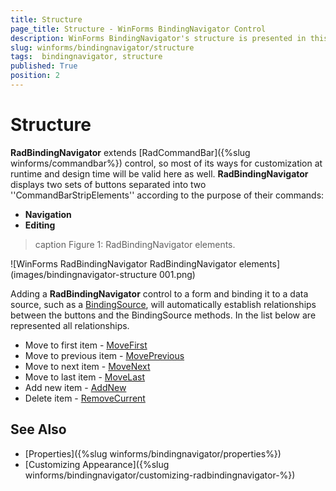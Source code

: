 ```yaml
---
title: Structure
page_title: Structure - WinForms BindingNavigator Control
description: WinForms BindingNavigator's structure is presented in this article. 
slug: winforms/bindingnavigator/structure
tags:  bindingnavigator, structure
published: True 
position: 2
---
```


# Structure

__RadBindingNavigator__ extends [RadCommandBar]({%slug winforms/commandbar%}) control, so most of its ways for customization at runtime and design time will be valid here as well. __RadBindingNavigator__ displays two sets of buttons separated into two ''CommandBarStripElements'' according to the purpose of their commands:
* __Navigation__
* __Editing__

>caption Figure 1: RadBindingNavigator elements.

![WinForms RadBindingNavigator RadBindingNavigator elements](images/bindingnavigator-structure 001.png)

   
Adding a __RadBindingNavigator__ control to a form and binding it to a data source, such as a [BindingSource](http://msdn.microsoft.com/en-us/library/system.windows.forms.bindingsource%28v=vs.110%29.aspx), will automatically establish relationships between the buttons and the BindingSource methods. In the list below are represented all relationships.
        
* Move to first item - [MoveFirst](https://msdn.microsoft.com/en-us/library/ms158169(v=vs.110).aspx) 
* Move to previous item - [MovePrevious](https://msdn.microsoft.com/en-us/library/ms158172(v=vs.110).aspx)
* Move to next item - [MoveNext](https://msdn.microsoft.com/en-us/library/ms158171(v=vs.110).aspx)
* Move to last item - [MoveLast](https://msdn.microsoft.com/en-us/library/ms158170(v=vs.110).aspx)
* Add new item - [AddNew](https://msdn.microsoft.com/en-us/library/ms158154(v=vs.110).aspx)
* Delete item - [RemoveCurrent](https://msdn.microsoft.com/en-us/library/ms158184(v=vs.110).aspx)


## See Also

 * [Properties]({%slug winforms/bindingnavigator/properties%})
 * [Customizing Appearance]({%slug winforms/bindingnavigator/customizing-radbindingnavigator-%})
